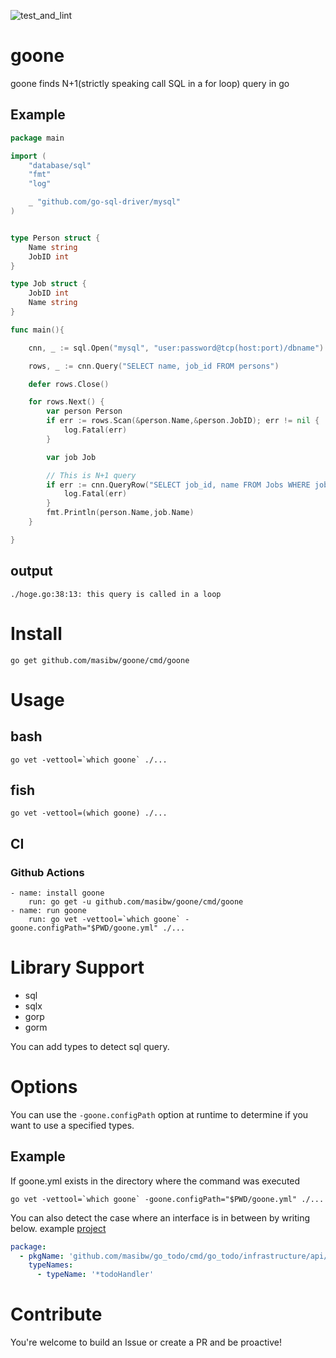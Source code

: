 ![test_and_lint](https://github.com/masibw/go_one/workflows/test_and_lint/badge.svg)

# goone
goone finds N+1(strictly speaking call SQL in a for loop) query in go 

## Example
```go
package main

import (
	"database/sql"
	"fmt"
	"log"

	_ "github.com/go-sql-driver/mysql"
)


type Person struct {
	Name string
	JobID int
}

type Job struct {
	JobID int
	Name string
}

func main(){

	cnn, _ := sql.Open("mysql", "user:password@tcp(host:port)/dbname")

	rows, _ := cnn.Query("SELECT name, job_id FROM persons")

	defer rows.Close()

	for rows.Next() {
		var person Person
		if err := rows.Scan(&person.Name,&person.JobID); err != nil {
			log.Fatal(err)
		}

		var job Job

        // This is N+1 query
		if err := cnn.QueryRow("SELECT job_id, name FROM Jobs WHERE job_id = ?",person.JobID).Scan(&job.JobID,&job.Name); err != nil { 
			log.Fatal(err)
		}
		fmt.Println(person.Name,job.Name)
	}

}
```

## output
```
./hoge.go:38:13: this query is called in a loop
```

# Install
```
go get github.com/masibw/goone/cmd/goone
```

# Usage

## bash
```
go vet -vettool=`which goone` ./...
```

## fish
```
go vet -vettool=(which goone) ./...
```


## CI
### Github Actions
```
- name: install goone
    run: go get -u github.com/masibw/goone/cmd/goone
- name: run goone
    run: go vet -vettool=`which goone` -goone.configPath="$PWD/goone.yml" ./...
```

# Library Support
- sql
- sqlx
- gorp
- gorm

You can add types to detect sql query.

# Options
You can use the `-goone.configPath` option at runtime to determine if you want to use a specified types.

## Example

If goone.yml exists in the directory where the command was executed
```
go vet -vettool=`which goone` -goone.configPath="$PWD/goone.yml" ./...
```

You can also detect the case where an interface is in between by writing below. example [project](https://github.com/masibw/go_todo)
```yaml:goone.yml
package:
  - pkgName: 'github.com/masibw/go_todo/cmd/go_todo/infrastructure/api/handler'
    typeNames:
      - typeName: '*todoHandler'
```

# Contribute
You're welcome to build an Issue or create a PR and be proactive!

